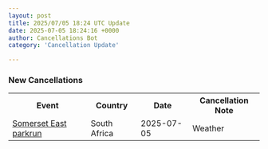 ```yaml
---
layout: post
title: 2025/07/05 18:24 UTC Update
date: 2025-07-05 18:24:16 +0000
author: Cancellations Bot
category: 'Cancellation Update'

---
```


<h3>New Cancellations</h3>
<div class='hscrollable'>
<table style='width: 100%'>
    <tr>
        <th>Event</th>
        <th>Country</th>
        <th>Date</th>
        <th>Cancellation Note</th>
    </tr>
    <tr>
        <td><a href="https://www.parkrun.co.za/somerseteast">Somerset East parkrun</a></td>
        <td>South Africa</td>
        <td>2025-07-05</td>
        <td>Weather</td>
    </tr>
</table>
</div>
